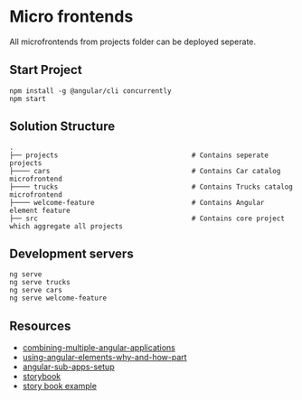 # Micro frontends
All microfrontends from projects folder can be deployed seperate.

## Start Project
```
npm install -g @angular/cli concurrently
npm start

```

## Solution Structure

```
.
├── projects                                 # Contains seperate projects
├──── cars                                   # Contains Car catalog microfrontend
├──── trucks                                 # Contains Trucks catalog microfrontend
├──── welcome-feature                        # Contains Angular element feature
├── src                                      # Contains core project which aggregate all projects
```

## Development servers
```
ng serve 
ng serve trucks
ng serve cars
ng serve welcome-feature
```

## Resources
* [combining-multiple-angular-applications](https://medium.com/disney-streaming/combining-multiple-angular-applications-into-a-single-one-e87d530d6527)
* [using-angular-elements-why-and-how-part](https://blog.bitsrc.io/using-angular-elements-why-and-how-part-1-35f7fd4f0457)
* [angular-sub-apps-setup](https://github.com/hql287/angular-sub-apps-setup)
* [storybook](https://storybook.js.org/docs/guides/guide-angular/)
* [story book example](https://building.coursera.org/coursera-ui/?selectedKind=Welcome&selectedStory=to%20Storybook&full=0&addons=0&stories=1&panelRight=0&addonPanel=storybook%2Factions%2Factions-panel)